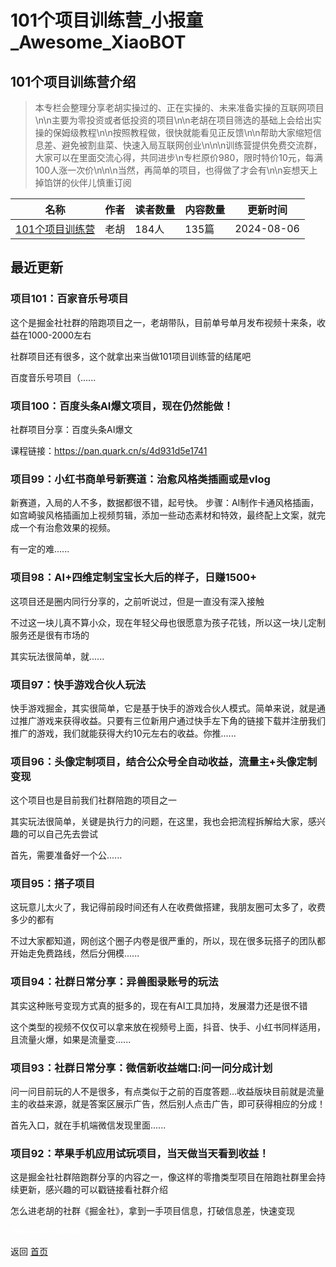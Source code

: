 # 101个项目训练营_小报童_Awesome_XiaoBOT

## 101个项目训练营介绍
> 本专栏会整理分享老胡实操过的、正在实操的、未来准备实操的互联网项目\n\n主要为零投资或者低投资的项目\n\n老胡在项目筛选的基础上会给出实操的保姆级教程\n\n按照教程做，很快就能看见正反馈\n\n帮助大家缩短信息差、避免被割韭菜、快速入局互联网创业\n\n\n训练营提供免费交流群，大家可以在里面交流心得，共同进步\n专栏原价980，限时特价10元，每满100人涨一次价\n\n\n当然，再简单的项目，也得做了才会有\n\n妄想天上掉馅饼的伙伴儿慎重订阅  
  


|名称|作者|读者数量|内容数量|更新时间|
|---|---|---|---|---|
|[101个项目训练营](https://xiaobot.net/p/101101?refer=9c3f1c95-a052-465a-9902-f6d75080262a)|老胡|184人|135篇|2024-08-06|

## 最近更新
### 项目101：百家音乐号项目

这个是掘金社社群的陪跑项目之一，老胡带队，目前单号单月发布视频十来条，收益在1000-2000左右

社群项目还有很多，这个就拿出来当做101项目训练营的结尾吧

百度音乐号项目（......

### 项目100：百度头条AI爆文项目，现在仍然能做！

社群项目分享：百度头条AI爆文

课程链接：https://pan.quark.cn/s/4d931d5e1741

### 项目99：小红书商单号新赛道：治愈风格类插画或是vlog

新赛道，入局的人不多，数据都很不错，起号快。
步骤：AI制作卡通风格插画，如宫崎骏风格插画加上视频剪辑，添加一些动态素材和特效，最终配上文案，就完成一个有治愈效果的视频。

有一定的难......

### 项目98：AI+四维定制宝宝长大后的样子，日赚1500+

这项目还是圈内同行分享的，之前听说过，但是一直没有深入接触

不过这一块儿真不算小众，现在年轻父母也很愿意为孩子花钱，所以这一块儿定制服务还是很有市场的

其实玩法很简单，就......

### 项目97：快手游戏合伙人玩法

快手游戏掘金，其实很简单，它是基于快手的游戏合伙人模式。简单来说，就是通过推广游戏来获得收益。只要有三位新用户通过快手左下角的链接下载并注册我们推广的游戏，我们就能获得大约10元左右的收益。你推......

### 项目96：头像定制项目，结合公众号全自动收益，流量主+头像定制变现

这个项目也是目前我们社群陪跑的项目之一

其实玩法很简单，关键是执行力的问题，在这里，我也会把流程拆解给大家，感兴趣的可以自己先去尝试

首先，需要准备好一个公......

### 项目95：搭子项目

这玩意儿太火了，我记得前段时间还有人在收费做搭建，我朋友圈可太多了，收费多少的都有

不过大家都知道，网创这个圈子内卷是很严重的，所以，现在很多玩搭子的团队都开始走免费路线，然后分佣模......

### 项目94：社群日常分享：异兽图录账号的玩法

其实这种账号变现方式真的挺多的，现在有AI工具加持，发展潜力还是很不错

这个类型的视频不仅仅可以拿来放在视频号上面，抖音、快手、小红书同样适用，且流量火爆，如果是流量变......

### 项目93：社群日常分享：微信新收益端口:问一问分成计划

问一问目前玩的人不是很多，有点类似于之前的百度答题...收益版块目前就是流量主的收益来源，就是答案区展示广告，然后别人点击广告，即可获得相应的分成！

首先入口，就在手机端微信发现里面......

### 项目92：苹果手机应用试玩项目，当天做当天看到收益！

这是掘金社社群陪跑群分享的内容之一，像这样的零撸类型项目在陪跑社群里会持续更新，感兴趣的可以戳链接看社群介绍

怎么进老胡的社群《掘金社》，拿到一手项目信息，打破信息差，快速变现


<a href="https://github.com/Reno9527/awesome-xiaobot" style="color: white; text-decoration: none;">awesome-xiaobot</a>

返回 [首页](../README.md)
